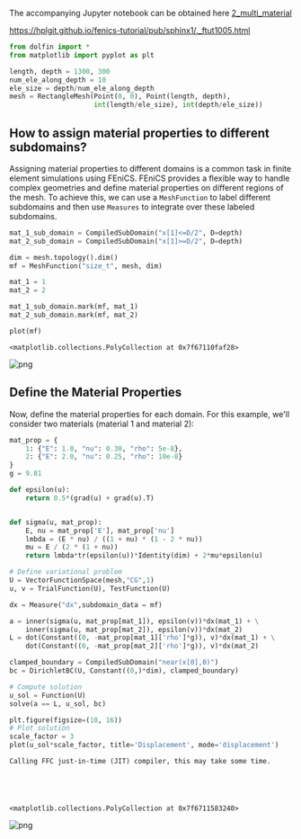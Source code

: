 The accompanying Jupyter notebook can be obtained here [2_multi_material](../../../src/day-5/tutorials/2_multi_material.ipynb)



<https://hplgit.github.io/fenics-tutorial/pub/sphinx1/._ftut1005.html>


```python
from dolfin import *
from matplotlib import pyplot as plt
```


```python
length, depth = 1300, 300
num_ele_along_depth = 10
ele_size = depth/num_ele_along_depth
mesh = RectangleMesh(Point(0, 0), Point(length, depth),
                     int(length/ele_size), int(depth/ele_size))
```

## How to assign material properties to different subdomains?


Assigning material properties to different domains is a common task in finite element simulations using FEniCS. FEniCS provides a flexible way to handle complex geometries and define material properties on different regions of the mesh. To achieve this, we can use a `MeshFunction` to label different subdomains and then use `Measures` to integrate over these labeled subdomains.



```python
mat_1_sub_domain = CompiledSubDomain("x[1]<=D/2", D=depth)
mat_2_sub_domain = CompiledSubDomain("x[1]>=D/2", D=depth)
```


```python
dim = mesh.topology().dim()
mf = MeshFunction("size_t", mesh, dim)
```


```python
mat_1 = 1
mat_2 = 2
```


```python
mat_1_sub_domain.mark(mf, mat_1)
mat_2_sub_domain.mark(mf, mat_2)
```


```python
plot(mf)
```




    <matplotlib.collections.PolyCollection at 0x7f67110faf28>




    
![png](2_multi_material_files/2_multi_material_9_1.png)
    


## Define the Material Properties

Now, define the material properties for each domain. For this example, we'll consider two materials (material 1 and material 2):



```python
mat_prop = {
    1: {"E": 1.0, "nu": 0.30, "rho": 5e-8},
    2: {"E": 2.0, "nu": 0.25, "rho": 10e-8}
}
g = 9.81
```


```python
def epsilon(u):
    return 0.5*(grad(u) + grad(u).T)


def sigma(u, mat_prop):
    E, nu = mat_prop['E'], mat_prop['nu']
    lmbda = (E * nu) / ((1 + nu) * (1 - 2 * nu))
    mu = E / (2 * (1 + nu))
    return lmbda*tr(epsilon(u))*Identity(dim) + 2*mu*epsilon(u)
```


```python
# Define variational problem
U = VectorFunctionSpace(mesh,"CG",1)
u, v = TrialFunction(U), TestFunction(U)
```


```python
dx = Measure("dx",subdomain_data = mf)
```


```python
a = inner(sigma(u, mat_prop[mat_1]), epsilon(v))*dx(mat_1) + \
    inner(sigma(u, mat_prop[mat_2]), epsilon(v))*dx(mat_2)
L = dot(Constant((0, -mat_prop[mat_1]['rho']*g)), v)*dx(mat_1) + \
    dot(Constant((0, -mat_prop[mat_2]['rho']*g)), v)*dx(mat_2)
```


```python
clamped_boundary = CompiledSubDomain("near(x[0],0)")
bc = DirichletBC(U, Constant((0,)*dim), clamped_boundary)
```


```python
# Compute solution
u_sol = Function(U)
solve(a == L, u_sol, bc)
```


```python
plt.figure(figsize=(18, 16))
# Plot solution
scale_factor = 3
plot(u_sol*scale_factor, title='Displacement', mode='displacement')
```

    Calling FFC just-in-time (JIT) compiler, this may take some time.





    <matplotlib.collections.PolyCollection at 0x7f6711583240>




    
![png](2_multi_material_files/2_multi_material_18_2.png)
    

